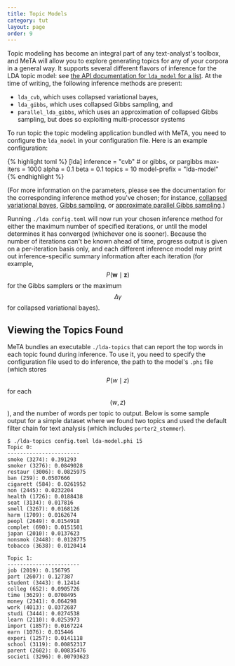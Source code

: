```yaml
---
title: Topic Models
category: tut
layout: page
order: 9
---
```


Topic modeling has become an integral part of any text-analyst's toolbox,
and MeTA will allow you to explore generating topics for any of your
corpora in a general way. It supports several different flavors of
inference for the LDA topic model: see [the API documentation for
`lda_model` for a list](doxygen/classmeta_1_1topics_1_1lda__model.html).
At the time of writing, the following inference methods are present:

- `lda_cvb`, which uses collapsed variational bayes,
- `lda_gibbs`, which uses collapsed Gibbs sampling, and
- `parallel_lda_gibbs`, which uses an approximation of collapsed Gibbs
   sampling, but does so exploiting multi-processor systems

To run topic the topic modeling application bundled with MeTA, you need to
configure the `lda_model` in your configuration file. Here is an example
configuration:

{% highlight toml %}
[lda]
inference = "cvb" # or gibbs, or pargibbs
max-iters = 1000
alpha = 0.1
beta = 0.1
topics = 10
model-prefix = "lda-model"
{% endhighlight %}

(For more information on the parameters, please see the documentation for
the corresponding inference method you've chosen; for instance, [collapsed
variational bayes](doxygen/classmeta_1_1topics_1_1lda__cvb.html), [Gibbs
sampling](doxygen/classmeta_1_1topics_1_1lda__gibbs.html), or [approximate
parallel Gibbs
sampling](doxygen/classmeta_1_1topics_1_1parallel__lda__gibbs.html).)

Running `./lda config.toml` will now run your chosen inference method for
either the maximum number of specified iterations, or until the model
determines it has converged (whichever one is sooner). Because the number
of iterations can't be known ahead of time, progress output is given on a
per-iteration basis only, and each different inference model may print out
inference-specific summary information after each iteration (for example,
$$P(\mathbf{w} \mid \mathbf{z})$$ for the Gibbs samplers or the maximum
$$\Delta \gamma$$ for collapsed variational bayes).

## Viewing the Topics Found

MeTA bundles an executable `./lda-topics` that can report the top words in
each topic found during inference. To use it, you need to specify the
configuration file used to do inference, the path to the model's `.phi`
file (which stores $$P(w\mid z)$$ for each $$(w, z)$$), and the number of words
per topic to output. Below is some sample output for a simple dataset where
we found two topics and used the default filter chain for text analysis
(which includes `porter2_stemmer`).

~~~
$ ./lda-topics config.toml lda-model.phi 15
Topic 0:
-----------------------
smoke (3274): 0.391293
smoker (3276): 0.0849028
restaur (3006): 0.0825975
ban (259): 0.0507666
cigarett (584): 0.0261952
non (2445): 0.0232204
health (1726): 0.0188438
seat (3134): 0.017816
smell (3267): 0.0168126
harm (1709): 0.0162674
peopl (2649): 0.0154918
complet (690): 0.0151501
japan (2010): 0.0137623
nonsmok (2448): 0.0128775
tobacco (3638): 0.0120414

Topic 1:
-----------------------
job (2019): 0.156795
part (2607): 0.127387
student (3443): 0.12414
colleg (652): 0.0905726
time (3629): 0.0708495
money (2341): 0.064298
work (4013): 0.0372687
studi (3444): 0.0274538
learn (2110): 0.0253973
import (1857): 0.0167224
earn (1076): 0.015446
experi (1257): 0.0141118
school (3119): 0.00852317
parent (2602): 0.00835476
societi (3296): 0.00793623
~~~
